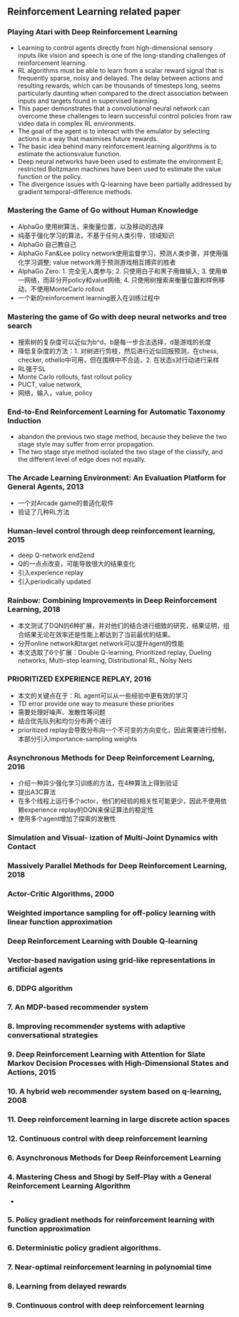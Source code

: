 ## Reinforcement Learning related paper

### Playing Atari with Deep Reinforcement Learning
- Learning to control agents directly from high-dimensional sensory inputs like vision and speech is one of the long-standing challenges of reinforcement learning.
- RL algorithms must be able to learn from a scalar reward signal that is frequently sparse, noisy and delayed. The delay between actions and resulting rewards, which can be thousands of timesteps long, seems particularly daunting when compared to the direct association between inputs and targets found in supervised learning.
- This paper demonstrates that a convolutional neural network can overcome these challenges to learn successful control policies from raw video data in complex RL environments.
- The goal of the agent is to interact with the emulator by selecting actions in a way that maximises future rewards.
- The basic idea behind many reinforcement learning algorithms is to estimate the actionsvalue function.
- Deep neural networks have been used to estimate the environment E; restricted Boltzmann machines have been used to estimate the value function or the policy.
- The divergence issues with Q-learning have been partially addressed by gradient temporal-difference methods.

### Mastering the Game of Go without Human Knowledge
- AlphaGo 使用树算法，来衡量位置，以及移动的选择
- 纯基于强化学习的算法，不基于任何人类引导，领域知识
- AlphaGo 自己教自己
- AlphaGo Fan&Lee policy network使用监督学习，预测人类步骤，并使用强化学习调整; value network用于预测游戏相互搏弈的胜者
- AlphaGo Zero: 1. 完全无人类参与; 2. 只使用白子和黑子用做输入; 3. 使用单一网络，而非分开policy和value网络; 4. 只使用树搜索来衡量位置和样例移动，不使用MonteCarlo rollout
- 一个新的reinforcement learning嵌入在训练过程中

### Mastering the game of Go with deep neural networks and tree search
- 搜索树的复杂度可以近似为b^d，b是每一步合法选择，d是游戏的长度
- 降低复杂度的方法：1. 对树进行剪枝，然后进行近似回报预测，在chess, checker, othello中可用，但在围棋中不合适，2. 在状态s对行动进行采样
- RL强于SL
- Monte Carlo rollouts, fast rollout policy
- PUCT, value network, 
- 网络，输入，value, policy


### End-to-End Reinforcement Learning for Automatic Taxonomy Induction
- abandon the previous two stage method, because they believe the two stage style may suffer from error propagation.
- The two stage stye method isolated the two stage of the classify, and the different level of edge does not equally.

### The Arcade Learning Environment: An Evaluation Platform for General Agents, 2013
- 一个对Arcade game的普适化软件
- 验证了几种RL方法

### Human-level control through deep reinforcement learning, 2015
- deep Q-network end2end
- Q的一点点改变，可能导致很大的结果变化
- 引入experience replay
- 引入periodically updated

### Rainbow: Combining Improvements in Deep Reinforcement Learning, 2018
- 本文测试了DQN的6种扩展，并对他们的结合进行细致的研究，结果证明，组合结果无论在效率还是性能上都达到了当前最优的结果。
- 分开online network和target network可以提升agent的性能
- 本文选取了6个扩展：Double Q-learning, Prioritized replay, Dueling networks, Multi-step learning, Distributional RL, Noisy Nets

### PRIORITIZED EXPERIENCE REPLAY, 2016
- 本文的关键点在于：RL agent可以从一些经验中更有效的学习
- TD error provide one way to measure these priorities
- 需要处理好噪声、发散性等问题
- 结合优先队列和均匀分布两个进行
- prioritized replay会导致分布向一个不可变的方向变化，因此需要进行控制，本部分引入importance-sampling weights

### Asynchronous Methods for Deep Reinforcement Learning, 2016
- 介绍一种异少强化学习训练的方法，在4种算法上得到验证
- 提出A3C算法
- 在多个线程上运行多个actor，他们的经验的相关性可能更少，因此不使用依赖experience replay的DQN来保证算法的稳定性
- 使用多个agent增加了探索的发散性

### Simulation and Visual- ization of Multi-Joint Dynamics with Contact


### Massively Parallel Methods for Deep Reinforcement Learning, 2018

### Actor-Critic Algorithms, 2000


### Weighted importance sampling for off-policy learning with linear function approximation

### Deep Reinforcement Learning with Double Q-learning

### Vector-based navigation using grid-like representations in artificial agents

### 6. DDPG algorithm

### 7. An MDP-based recommender system


### 8. Improving recommender systems with adaptive conversational strategies

### 9. Deep Reinforcement Learning with Attention for Slate Markov Decision Processes with High-Dimensional States and Actions, 2015

### 10. A hybrid web recommender system based on q-learning, 2008

### 11. Deep reinforcement learning in large discrete action spaces

### 12. Continuous control with deep reinforcement learning

### 6. Asynchronous Methods for Deep Reinforcement Learning

### 4. Mastering Chess and Shogi by Self-Play with a General Reinforcement Learning Algorithm
-  

### 5. Policy gradient methods for reinforcement learning with function approximation

### 6. Deterministic policy gradient algorithms.

### 7. Near-optimal reinforcement learning in polynomial time

### 8. Learning from delayed rewards

### 9. Continuous control with deep reinforcement learning

